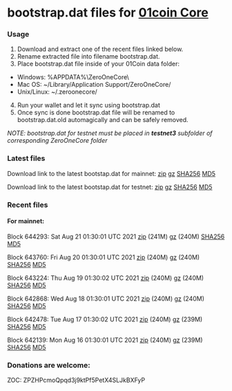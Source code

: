 # bootstrap.dat files for [01coin Core](https://01coin.io)

### Usage

1. Download and extract one of the recent files linked below.
2. Rename extracted file into filename bootstrap.dat.
3. Place bootstrap.dat file inside of your 01Coin data folder:
 - Windows: %APPDATA%\ZeroOneCore\
 - Mac OS: ~/Library/Application Support/ZeroOneCore/
 - Unix/Linux: ~/.zeroonecore/
4. Run your wallet and let it sync using bootstrap.dat
5. Once sync is done bootstrap.dat file will be renamed to bootstrap.dat.old automagically and can be safely removed.

_NOTE: bootstrap.dat for testnet must be placed in **testnet3** subfolder of corresponding ZeroOneCore folder_

### Latest files
Download link to the latest bootstap.dat for mainnet: [zip](https://files.01coin.io/mainnet/bootstrap.dat.zip) [gz](https://files.01coin.io/mainnet/bootstrap.dat.tar.gz) [SHA256](https://files.01coin.io/mainnet/sha256.txt) [MD5](https://files.01coin.io/mainnet/md5.txt)

Download link to the latest bootstap.dat for testnet: [zip](https://files.01coin.io/testnet/bootstrap.dat.zip) [gz](https://files.01coin.io/testnet/bootstrap.dat.tar.gz) [SHA256](https://files.01coin.io/testnet/sha256.txt) [MD5](https://files.01coin.io/testnet/md5.txt)

### Recent files

#### For mainnet:

Block 644293: Sat Aug 21 01:30:01 UTC 2021 [zip](https://files.01coin.io/mainnet/2021-08-21/bootstrap.dat.zip) (241M) [gz](https://files.01coin.io/mainnet/2021-08-21/bootstrap.dat.tar.gz) (240M) [SHA256](https://files.01coin.io/mainnet/2021-08-21/sha256.txt) [MD5](https://files.01coin.io/mainnet/2021-08-21/md5.txt)

Block 643760: Fri Aug 20 01:30:01 UTC 2021 [zip](https://files.01coin.io/mainnet/2021-08-20/bootstrap.dat.zip) (240M) [gz](https://files.01coin.io/mainnet/2021-08-20/bootstrap.dat.tar.gz) (240M) [SHA256](https://files.01coin.io/mainnet/2021-08-20/sha256.txt) [MD5](https://files.01coin.io/mainnet/2021-08-20/md5.txt)

Block 643224: Thu Aug 19 01:30:02 UTC 2021 [zip](https://files.01coin.io/mainnet/2021-08-19/bootstrap.dat.zip) (240M) [gz](https://files.01coin.io/mainnet/2021-08-19/bootstrap.dat.tar.gz) (240M) [SHA256](https://files.01coin.io/mainnet/2021-08-19/sha256.txt) [MD5](https://files.01coin.io/mainnet/2021-08-19/md5.txt)

Block 642868: Wed Aug 18 01:30:01 UTC 2021 [zip](https://files.01coin.io/mainnet/2021-08-18/bootstrap.dat.zip) (240M) [gz](https://files.01coin.io/mainnet/2021-08-18/bootstrap.dat.tar.gz) (240M) [SHA256](https://files.01coin.io/mainnet/2021-08-18/sha256.txt) [MD5](https://files.01coin.io/mainnet/2021-08-18/md5.txt)

Block 642478: Tue Aug 17 01:30:02 UTC 2021 [zip](https://files.01coin.io/mainnet/2021-08-17/bootstrap.dat.zip) (240M) [gz](https://files.01coin.io/mainnet/2021-08-17/bootstrap.dat.tar.gz) (239M) [SHA256](https://files.01coin.io/mainnet/2021-08-17/sha256.txt) [MD5](https://files.01coin.io/mainnet/2021-08-17/md5.txt)

Block 642139: Mon Aug 16 01:30:01 UTC 2021 [zip](https://files.01coin.io/mainnet/2021-08-16/bootstrap.dat.zip) (240M) [gz](https://files.01coin.io/mainnet/2021-08-16/bootstrap.dat.tar.gz) (239M) [SHA256](https://files.01coin.io/mainnet/2021-08-16/sha256.txt) [MD5](https://files.01coin.io/mainnet/2021-08-16/md5.txt)


### Donations are welcome:

ZOC: ZPZHPcmoQpqd3j9ktPf5PetX4SLJkBXFyP
